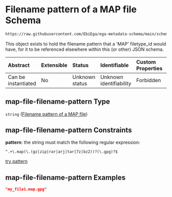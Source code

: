 # Filename pattern of a MAP file Schema

```txt
https://raw.githubusercontent.com/EbiEga/ega-metadata-schema/main/schemas/EGA.common-definitions.json#/definitions/map-file-filename-pattern
```

This object exists to hold the filename pattern that a 'MAP' filetype\_id would have, for it to be referenced elsewhere within this (or other) JSON schema.

| Abstract            | Extensible | Status         | Identifiable            | Custom Properties | Additional Properties | Access Restrictions | Defined In                                                                                           |
| :------------------ | :--------- | :------------- | :---------------------- | :---------------- | :-------------------- | :------------------ | :--------------------------------------------------------------------------------------------------- |
| Can be instantiated | No         | Unknown status | Unknown identifiability | Forbidden         | Allowed               | none                | [EGA.common-definitions.json\*](../../../schemas/EGA.common-definitions.json "open original schema") |

## map-file-filename-pattern Type

`string` ([Filename pattern of a MAP file](ega-12-definitions-filename-pattern-of-a-map-file.md))

## map-file-filename-pattern Constraints

**pattern**: the string must match the following regular expression:&#x20;

```regexp
^.+\.map(\.(gz|zip|rar|arj|tar|7z|bz2))?(\.gpg)?$
```

[try pattern](https://regexr.com/?expression=%5E.%2B%5C.map\(%5C.\(gz%7Czip%7Crar%7Carj%7Ctar%7C7z%7Cbz2\)\)%3F\(%5C.gpg\)%3F%24 "try regular expression with regexr.com")

## map-file-filename-pattern Examples

```json
"my_file1.map.gpg"
```
